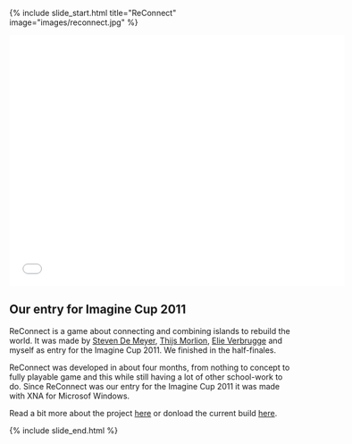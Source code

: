 {% include slide_start.html title="ReConnect" image="images/reconnect.jpg" %}


<div class="scale_4_3"><iframe src="//player.vimeo.com/video/27367675?title=0&amp;byline=0&amp;portrait=0" width="600" height="450" frameborder="0" webkitallowfullscreen mozallowfullscreen allowfullscreen></iframe></div>

## Our entry for Imagine Cup 2011

ReConnect is a game about connecting and combining islands to rebuild the world. It was made by [Steven De Meyer](http://www.3dstevendemeyer.com/), [Thijs Morlion](http://www.thijsmorlion.com/), [Elie Verbrugge](http://zornxiv.blogspot.com/) and myself as entry for the Imagine Cup 2011. We finished in the half-finales.

ReConnect was developed in about four months, from nothing to concept to fully playable game and this while still having a lot of other school-work to do. Since ReConnect was our entry for the Imagine Cup 2011 it was made with XNA for Microsof Windows.

Read a bit more about the project [here](reconnect/) or donload the current build [here]({{site.reconnect_dl_latest}}).


{% include slide_end.html %}
